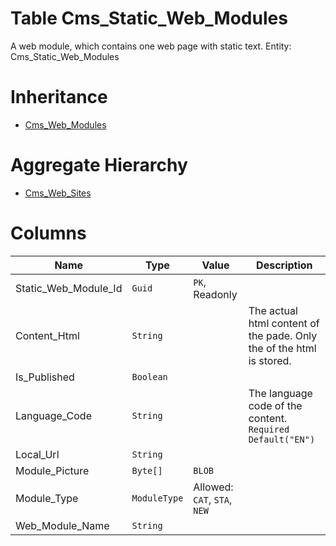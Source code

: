 # Table Cms_Static_Web_Modules

A web module, which contains one web page with static text. Entity: Cms_Static_Web_Modules

# Inheritance

* [Cms_Web_Modules](Cms_Web_Modules.md)

# Aggregate Hierarchy

* [Cms_Web_Sites](Cms_Web_Sites.md)

# Columns

| Name | Type | Value | Description |
| - | - | - | --- |
|Static_Web_Module_Id|`Guid`|`PK`, Readonly||
|Content_Html|`String`||The actual html content of the pade. Only the <BODY> of the html is stored. |
|Is_Published|`Boolean`|||
|Language_Code|`String`||The language code of the content. `Required` `Default("EN")` |
|Local_Url|`String`|||
|Module_Picture|`Byte[]`|`BLOB`||
|Module_Type|`ModuleType`|Allowed: `CAT`, `STA`, `NEW`||
|Web_Module_Name|`String`|||
